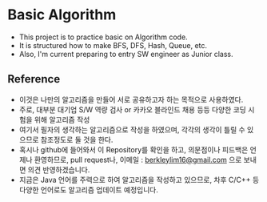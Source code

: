 # Basic Algorithm
- This project is to practice basic on Algorithm code.
- It is structured how to make BFS, DFS, Hash, Queue, etc.
- Also, I'm current preparing to entry SW engineer as Junior class.


## Reference
- 이것은 나만의 알고리즘을 만들어 서로 공유하고자 하는 목적으로 사용하였다.
- 주로, 대부분 대기업 S/W 역량 검사 or 카카오 블라인드 채용 등등 다양한 코딩 시험을 위해 알고리즘 작성
- 여기서 필자의 생각하는 알고리즘으로 작성을 하였으며, 각각의 생각이 틀릴 수 있으므로 참조정도로 둘 것을 한다.
- 혹시나 github에 들어와서 이 Repository를 확인을 하고, 의문점이나 피드백은 언제나 환영하므로,
  pull request나, 이메일 : berkleylim16@gmail.com 으로 보내면 의견 반영하겠습니다.
- 지금은 Java 언어를 주력으로 하여 알고리즘을 작성하고 있으므로, 차후 C/C++ 등 다양한 언어로도 알고리즘 업데이트 예정입니다.